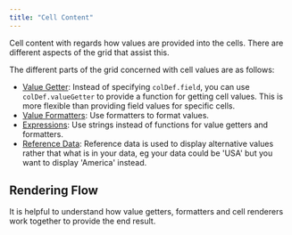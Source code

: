 ```yaml
---
title: "Cell Content"
---
```


Cell content with regards how values are provided into the cells. There are different aspects of the grid that assist this.

The different parts of the grid concerned with cell values are as follows:

- [Value Getter](../value-getters/): Instead of specifying `colDef.field`, you can use `colDef.valueGetter` to provide a function for getting cell values. This is more flexible than providing field values for specific cells.
- [Value Formatters](../value-formatters/): Use formatters to format values.
- [Expressions](../cell-expressions/): Use strings instead of functions for value getters and formatters.
- [Reference Data](../reference-data/): Reference data is used to display alternative  values rather that what is in your data, eg your data could be 'USA' but you want to display 'America' instead.

## Rendering Flow

It is helpful to understand how value getters, formatters and cell renderers work together to  provide the end result.

<image-caption src="cell-content/resources/valueGetterFlow.svg" alt="Value Getter Flow" width="46rem" centered="true"></image-caption>
